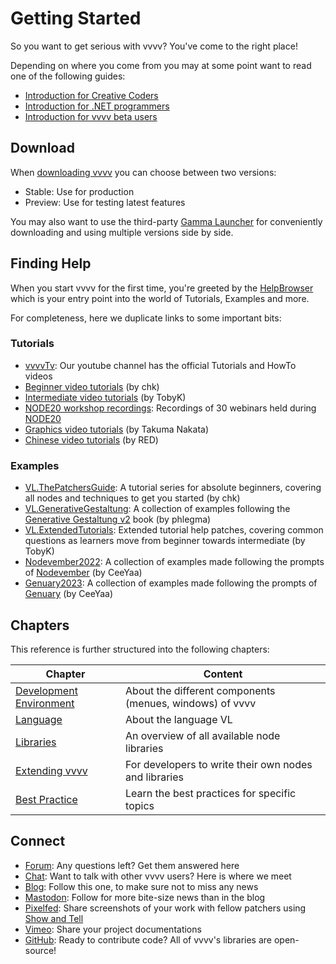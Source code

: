 # Getting Started

So you want to get serious with vvvv? You've come to the right place!

Depending on where you come from you may at some point want to read one of the following guides:

* [Introduction for Creative Coders](cc/introduction-for-creative-coders.md)
* [Introduction for .NET programmers](dotnet/introduction-for-dotnet-programmers.md)
* [Introduction for vvvv beta users](beta/introduction-for-vvvv-beta-users.md)

## Download
When [downloading vvvv](https://visualprogramming.net/#Download) you can choose between two versions:
- Stable: Use for production
- Preview: Use for testing latest features

You may also want to use the third-party [Gamma Launcher](https://github.com/sebescudie/GammaLauncher/releases) for conveniently downloading and using multiple versions side by side. 

## Finding Help
When you start vvvv for the first time, you're greeted by the [HelpBrowser](../hde/findinghelp.md#help-browser) which is your entry point into the world of Tutorials, Examples and more. 

For completeness, here we duplicate links to some important bits:

### Tutorials
- [vvvvTv](https://www.youtube.com/vvvvtv42): Our youtube channel has the official Tutorials and HowTo videos
- [Beginner video tutorials](https://youtube.com/playlist?list=PL2KeRstDQVRRVnzCHEambwAI4yWmpIF-p) (by chk)
- [Intermediate video tutorials](https://youtube.com/playlist?list=PLEncasrnvr2bkPb0QKdU1DrDs4Hd_Jr0V) (by TobyK)
- [NODE20 workshop recordings](https://vimeo.com/showcase/node20workshops): Recordings of 30 webinars held during [NODE20](https://nodeforum.org/activities/festival/node20/)
- [Graphics video tutorials](https://www.youtube.com/c/TakumaNakata/playlists) (by Takuma Nakata)
- [Chinese video tutorials](https://www.youtube.com/channel/UCSJuEFRlfo11WDbeWFcFZVg/playlists) (by RED)

### Examples
- [VL.ThePatchersGuide](https://github.com/chkworks/VL.ThePatchersGuide): A tutorial series for absolute beginners, covering all nodes and techniques to get you started (by chk)
- [VL.GenerativeGestaltung](https://discourse.vvvv.org/t/vl-generativegestaltung/19350): A collection of examples following the [Generative Gestaltung v2](http://www.generative-gestaltung.de/2/) book (by phlegma)
- [VL.ExtendedTutorials](https://github.com/TobyKLight/VL.ExtendedTutorials): Extended tutorial help patches, covering common questions as learners move from beginner towards intermediate (by TobyK)
- [Nodevember2022](https://discourse.vvvv.org/t/vl-examples-patches-playground01/21166): A collection of examples made following the prompts of [Nodevember](http://www.nodevember.io/) (by CeeYaa)
- [Genuary2023](http://www.github.com/CeeYaa/Genuary2023): A collection of examples made following the prompts of [Genuary](http://www.genuary.art/) (by CeeYaa)

## Chapters

This reference is further structured into the following chapters:

| Chapter | Content |
|---|---|
| [Development Environment](../hde/gui.md) | About the different components (menues, windows) of vvvv |
| [Language](../language/language.md) | About the language VL | 
| [Libraries](../libraries/overview.md) | An overview of all available node libraries |
| [Extending vvvv](../extending/overview.md) | For developers to write their own nodes and libraries |
| [Best Practice](../best-practice/overview.md) | Learn the best practices for specific topics |

## Connect

* [Forum](http://discourse.vvvv.org): Any questions left? Get them answered here
* [Chat](https://app.element.io/#/room/#vvvv:matrix.org): Want to talk with other vvvv users? Here is where we meet
* [Blog](https://www.visualprogramming.net/blog/): Follow this one, to make sure not to miss any news
* [Mastodon](https://mastodon.xyz/@vvvv): Follow for more bite-size news than in the blog
* [Pixelfed](https://pixelfed.social/madewithvvvv): Share screenshots of your work with fellow patchers using [Show and Tell](../hde/showandtell.md)
* [Vimeo](https://vimeo.com/groups/vvvv/sort:date/format:thumbnail): Share your project documentations
* [GitHub](https://github.com/vvvv): Ready to contribute code? All of vvvv's libraries are open-source!
